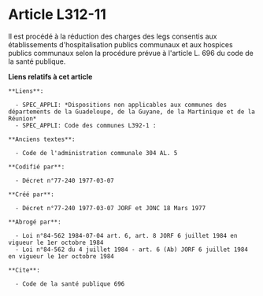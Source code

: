 # Article L312-11

Il est procédé à la réduction des charges des legs consentis aux établissements d'hospitalisation publics communaux et aux
hospices publics communaux selon la procédure prévue à l'article L. 696 du code de la santé publique.

**Liens relatifs à cet article**

	**Liens**:

	  - SPEC_APPLI: *Dispositions non applicables aux communes des départements de la Guadeloupe, de la Guyane, de la Martinique et de la Réunion*
	  - SPEC_APPLI: Code des communes L392-1 :

	**Anciens textes**:

	  - Code de l'administration communale 304 AL. 5

	**Codifié par**:

	  - Décret n°77-240 1977-03-07

	**Créé par**:

	  - Décret n°77-240 1977-03-07 JORF et JONC 18 Mars 1977

	**Abrogé par**:

	  - Loi n°84-562 1984-07-04 art. 6, art. 8 JORF 6 juillet 1984 en vigueur le 1er octobre 1984
	  - Loi n°84-562 du 4 juillet 1984 - art. 6 (Ab) JORF 6 juillet 1984 en vigueur le 1er octobre 1984

	**Cite**:

	  - Code de la santé publique 696
